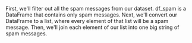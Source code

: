 First, we'll filter out all the spam messages from our dataset. df_spam is a DataFrame that contains only spam messages. Next, we'll convert our DataFrame to a list, where every element of that list will be a spam message. Then, we'll join each element of our list into one big string of spam messages.
